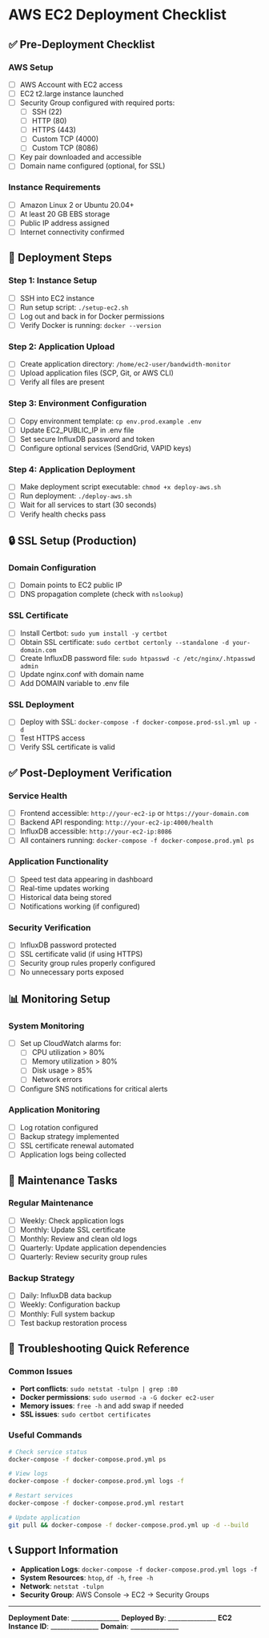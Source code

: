 # AWS EC2 Deployment Checklist

## ✅ Pre-Deployment Checklist

### AWS Setup
- [ ] AWS Account with EC2 access
- [ ] EC2 t2.large instance launched
- [ ] Security Group configured with required ports:
  - [ ] SSH (22)
  - [ ] HTTP (80)
  - [ ] HTTPS (443)
  - [ ] Custom TCP (4000)
  - [ ] Custom TCP (8086)
- [ ] Key pair downloaded and accessible
- [ ] Domain name configured (optional, for SSL)

### Instance Requirements
- [ ] Amazon Linux 2 or Ubuntu 20.04+
- [ ] At least 20 GB EBS storage
- [ ] Public IP address assigned
- [ ] Internet connectivity confirmed

## 🚀 Deployment Steps

### Step 1: Instance Setup
- [ ] SSH into EC2 instance
- [ ] Run setup script: `./setup-ec2.sh`
- [ ] Log out and back in for Docker permissions
- [ ] Verify Docker is running: `docker --version`

### Step 2: Application Upload
- [ ] Create application directory: `/home/ec2-user/bandwidth-monitor`
- [ ] Upload application files (SCP, Git, or AWS CLI)
- [ ] Verify all files are present

### Step 3: Environment Configuration
- [ ] Copy environment template: `cp env.prod.example .env`
- [ ] Update EC2_PUBLIC_IP in .env file
- [ ] Set secure InfluxDB password and token
- [ ] Configure optional services (SendGrid, VAPID keys)

### Step 4: Application Deployment
- [ ] Make deployment script executable: `chmod +x deploy-aws.sh`
- [ ] Run deployment: `./deploy-aws.sh`
- [ ] Wait for all services to start (30 seconds)
- [ ] Verify health checks pass

## 🔒 SSL Setup (Production)

### Domain Configuration
- [ ] Domain points to EC2 public IP
- [ ] DNS propagation complete (check with `nslookup`)

### SSL Certificate
- [ ] Install Certbot: `sudo yum install -y certbot`
- [ ] Obtain SSL certificate: `sudo certbot certonly --standalone -d your-domain.com`
- [ ] Create InfluxDB password file: `sudo htpasswd -c /etc/nginx/.htpasswd admin`
- [ ] Update nginx.conf with domain name
- [ ] Add DOMAIN variable to .env file

### SSL Deployment
- [ ] Deploy with SSL: `docker-compose -f docker-compose.prod-ssl.yml up -d`
- [ ] Test HTTPS access
- [ ] Verify SSL certificate is valid

## ✅ Post-Deployment Verification

### Service Health
- [ ] Frontend accessible: `http://your-ec2-ip` or `https://your-domain.com`
- [ ] Backend API responding: `http://your-ec2-ip:4000/health`
- [ ] InfluxDB accessible: `http://your-ec2-ip:8086`
- [ ] All containers running: `docker-compose -f docker-compose.prod.yml ps`

### Application Functionality
- [ ] Speed test data appearing in dashboard
- [ ] Real-time updates working
- [ ] Historical data being stored
- [ ] Notifications working (if configured)

### Security Verification
- [ ] InfluxDB password protected
- [ ] SSL certificate valid (if using HTTPS)
- [ ] Security group rules properly configured
- [ ] No unnecessary ports exposed

## 📊 Monitoring Setup

### System Monitoring
- [ ] Set up CloudWatch alarms for:
  - [ ] CPU utilization > 80%
  - [ ] Memory utilization > 80%
  - [ ] Disk usage > 85%
  - [ ] Network errors
- [ ] Configure SNS notifications for critical alerts

### Application Monitoring
- [ ] Log rotation configured
- [ ] Backup strategy implemented
- [ ] SSL certificate renewal automated
- [ ] Application logs being collected

## 🔧 Maintenance Tasks

### Regular Maintenance
- [ ] Weekly: Check application logs
- [ ] Monthly: Update SSL certificate
- [ ] Monthly: Review and clean old logs
- [ ] Quarterly: Update application dependencies
- [ ] Quarterly: Review security group rules

### Backup Strategy
- [ ] Daily: InfluxDB data backup
- [ ] Weekly: Configuration backup
- [ ] Monthly: Full system backup
- [ ] Test backup restoration process

## 🚨 Troubleshooting Quick Reference

### Common Issues
- **Port conflicts**: `sudo netstat -tulpn | grep :80`
- **Docker permissions**: `sudo usermod -a -G docker ec2-user`
- **Memory issues**: `free -h` and add swap if needed
- **SSL issues**: `sudo certbot certificates`

### Useful Commands
```bash
# Check service status
docker-compose -f docker-compose.prod.yml ps

# View logs
docker-compose -f docker-compose.prod.yml logs -f

# Restart services
docker-compose -f docker-compose.prod.yml restart

# Update application
git pull && docker-compose -f docker-compose.prod.yml up -d --build
```

## 📞 Support Information

- **Application Logs**: `docker-compose -f docker-compose.prod.yml logs -f`
- **System Resources**: `htop`, `df -h`, `free -h`
- **Network**: `netstat -tulpn`
- **Security Group**: AWS Console → EC2 → Security Groups

---

**Deployment Date**: _______________
**Deployed By**: _______________
**EC2 Instance ID**: _______________
**Domain**: _______________ 